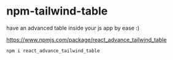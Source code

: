 ﻿# npm-tailwind-table

have an advanced table inside your js app by ease :)

https://www.npmjs.com/package/react_advance_tailwind_table

```
npm i react_advance_tailwind_table
```
